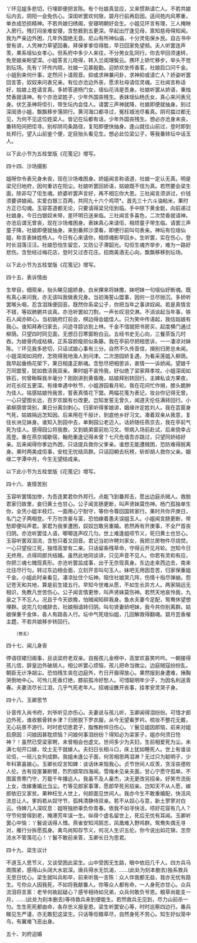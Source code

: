 <!-- { "loadSidebar": true } -->
丫环见姐多悲切，行埋即便把言陈。有个社娘真显应，又来惯熟请亡人。不若共娘坛内去，阴阳一会免伤心。深闺听罢欢何限，碧月行前再启因。适间苑内风寒重，单衣成恐损精神。不若共娘归绣阁，安寝明朝好会生。小姐见环言有理，三人掩映入房行。残灯闷坐难安寝，含愁捱到五更深。早起出厅逢见母，禀知慈母得知闻。我为严亲边外困，几年外国绝无音。尼山有所神仙庙，十分灵佑保乡民。自古书中曾有讲，人凭神力草望回春。拜保爹爹佢得胜，早日回家免望频。夫人听罢连声羡，果系瑶仙女孝心。但系府中多少人来往，不分男女乱同行。你去早回须速转，免至娘亲盼望深。小姐答言儿晓得，转入兰闺理鬓云。携环上轿忙移步，举头不觉到坛场。先有丫环传内晓，社娘一见甚殷勤。迎娇欢坐传香茗，社娘启口问千金。小姐到来何什事，定然问卜请观音。抑或求神兼问卦，求神抑或请亡人？娇姿听罢回言答，奴奴来问表兄亲。有位亦沧边外丧，愿求社母请佢灵魂。三社闻言称话好，姑娘上姓请言真。多娇答道杨门女，瑶仙花讳是吾身。社娘听罢从娇语，秉烛焚香就请神。有个亦沧梁姓子，少年外国丧残生。表妹瑶仙杨氏女，真心来问表兄身。伏乞圣神将佢引，带生坛内会佳人。请罢三声神就降，社娘即便就抽身。别过深闺贤小姐，飘飘移步落阴行。黄河海口都寻过，冤枉城池尽看真。阴司揾过都无见，为何不见这位姓梁人。皆记在坛都有话，少年外国丧残生。想必亦沧身未丧，番转阳间把佢寻。别却阴司条路径，复阳即便快抽身。逢山就往山前过，登时即到处邦行。望入山前鉴个便，定目抬头看见生。想必此位梁公子，等我番转坛中话玉人。

以下此小节为五桂堂版《花笺记》增写。

四十四、沙场摄影

姐呀你令表兄身未丧，现在沙场难困身。娇姐闻言称语道，社娘一定认无真。明是梁兄归地府，因何重访在阳尘。社娘听罢回娇语，姑娘既不信为真。若然要会梁生面，除非勾了佢生魂。娇婆听罢声言好，再不相忘你大恩。三社闻言须讲过，价钱须要讲娘闻。实爱白银三百两，共同九十六个鸡项*。首先三十六斗油粘米，果时方正已勾魂。玉容答道都无论，只要请得梁兄佢到临。手中除下黄金鈪，向前递过社娘身。今日白银奴未带，差环明日送来临。三社闻言多喜色，二次焚香就请神。亦沧后谓无曾丧，现在沙场难困身。表妹真心来请佢，相烦童子带生临。请罢三声童子降，社娘即便就抽身。来到番邦沙漠看，即便行前叫句表亲。神坛有位瑶仙姐，称言表妹姓杨人。今日有心来请你，相烦魂影早回乡。生听罢，实在伤心，登时长泪落汪汪。社娘恐怕生留恋，又防公子滞韶光。勾佢生魂齐举步，难为一路好悲伤。含愁经过梅花店，登时又过杏花庄。招商美酒无心向，飘飘移移到坛场。

以下此小节为五桂堂版《花笺记》增写。

四十五、表诉情由

生举目，细观亲，抬头睇见姐娇身。白米捰来将妹撒，妹吧妹一句瑶仙好断魂。既有真心来问我，亦无该叫我做表兄身。当初海誓山盟事，因何一旦尽抛沉。多娇听罢喉头咽，忍含泪珠便回音。既然你系梁公子，你把当年之事讲奴闻。若是真情言不错，等奴肺腑共谈真。亦沧听罢如刀割，一声长叹泪交淋。不消谈起当年事，铁石人闻亦碎心。当初姚府灯前会，棋边得会姐佳人。只为笑中传语起，我估姑娘有我心。谁知拜寿归家去，问迹寻踪访到上林。千金不惜就把书房买，起度横门通过柳荫。只望四时同见面，无想日日寒窗盼白云。五经书史无心向，三餐茶饭几时吞。为娘骨肉成枯槁，正系容颜瘦损似条藤。我在亭前尽把相思诉，一一凄凉对妹陈。丫环见我多悲切，只话试娘心事有三分。自然不久传音信，揖别归房总未闻。小姐深闺如洞府，怎晓得我地渔人到问津。二次游园娇复遇，为看采莲姐入柳荫。我早起垂杨花架下，果日相逢正断魂。含愁尽把相思诉，衷情一一诉娇闻。望娘千万同盟誓，犹如救活我双亲。果时姐不哀怜我，好似绝了梁家拜孝坟。小姐深闺如铁石，何曾瞅睬我半毫分？刚刚讲到黄昏晚，姑娘拜别转回行。主婢私谈方果夜，对花长叹五更深。有缘幸遇中秋节，小姐游园看月轮。我在花间忙作揖，膝头跪肿为佳人。铭感姑娘怜我苦，誓表真情花下盟。两幅花笺为表记，妆台你记得无曾。一心只望图长远，百岁欢娱有乜改更。岂知发誓无曾久，闻道天伦任满转回行。小弟柳荫曾哭别，果日分离剑刺心。归家听得爹娘讲，姻缘许定姓刘人。我在芸窗身气死，姑娘隔远怎知因。后来用在千般计，到底他乡好习文。凑着双亲从我意，复往长洲见妹身。谁知入到园中去，单剩园公老迈人。话娇随任燕京去，我在亭前气死为佳人。感得园公将我救，又到姚弟窗前劝习文。带病入场前赴试，后来侥幸占高登。重在燕京城歇宿，翰苑重逢记得未曾？七尺危墙吾亦跳过，只望同娇结好亲。后来闻得你爹边外困，只话提兵救你父爹亲。谁想无能遭贼困，恐防难得脱离身。果时两美成佢事，安枕无忧结凤群。只话回朝去杬榜，斩却胡人救你父亲。姻缘二字潭中月，今生无望结成亲。

以下此小节为五桂堂版《花笺记》增写。

四十六、衷情苦别

玉容听罢情加惨，为吾连累君你外邦行。点能飞到番邦去，愿出边庭杀贼人。救脱君家归故里，妾归黄土也甘心。公子闻言肠更断，叫声贤妹莫伤神。杨门孤独单生你，全凭小姐半枝灯。一面用心宁耐守，等你令尊回国转家行。果时共你开庚日，名门之子两相登。千万勿贪豪与富，恐怕嫁着愚夫误姐玉人。小姐闻言肠更断，带愁即便叫声君。家君为我爹遭困，奴奴岂敢另重婚。若然再有开庚事，不全尸首丧归阴。亦沧听罢佳人语，唧唧连声叹几匀。世上难逢姐唝节义，死归黄土也甘心。玉容听罢双泪流，含愁只着又回音。君记当初许聘刘家女，我把兰房物件尽烧焚。一心只望投江死，独惜高堂有二亲。只话留条残草命，守得云开见月轮。岂知今日无终用，点得同郎共结婚。虽然此地同谈讲，只见声音不见人。你若有灵和有应，你把三魂七魄现真形。亦沧听罢监成事，出于无奈现真身。东边走来西边去，南来北往尽行匀。转过东边相会面，立刻开言叫句玉人。妹吧无用因吾苦，归家保重姐千金。小姐此时亲看见，凄凉扯住个坛神。阻住社娘哭几阵，伤情十指尽弹崩。怨记苍天和共地，算是前生错五行。早知今世难从愿，不如生长异方人。两家隔远无相识，免教凡世苦伤心。公子闻言情更惨，叫声贤妹莫伤神。若然天地哀怜我，九泉之下不忘人。况且于今天欲晚，怕贼闻知碎我身。鱼水夫妻今足配，鸳鸯休望想埋群。说完几句魂辞去，社娘相请转归阴。叫句贤妻娇吧妹，我今共你别离群。姑娘保重千金体，各人有路各人行。坛中气死瑶仙姐，几回解救得翻魂。碧月芸香催主趱，不若共娘移步转回行。

       （卷五）

四十七、闻儿身丧

停语钗裙归阁事，且谈梁府老双亲。自报孩儿金榜中，高堂欢喜笑吟吟。一朝接得孩儿信，辞皇边外破胡人。相公听罢心烦恼，孩儿把命当微尘。边庭贼寇纷纷乱，朝臣无计净胡尘。恐怕残生丧在边庭外，冇日开眉得放心。果然报到身遭难，捶胸哭倒地中心。可怜儿死香灯绝，膝前孤冷好愁人。可惜聪明年少子，为因名利送青春。夫妻流尽长江泪，几乎气死老年人。招魂设醮开丧事，挂孝安灵哭子身。

四十八、玉卿思节

讣音传入尚书府，刘爷听见亦伤心。夫妻说与孩儿听，玉卿闻得泪纷纷。可惜才郎边外死，谁收骸骨转乡津？归房脱下罗衣服，从今无望看罗衿。梳妆不整花无戴，无心玩景不游行。时时悲切思君子，脂憔粉悴日伤心。丫鬟见姐因郎恼，前来对姐启原因：问娘因甚耽烦恼？问娘何事泪纷纷？得知必为梁家子，姐亦何须日怆神？！虽然已受梁家聘，未曾相会也虚文。世间多少为夫妇，生前相爱死为尘。未满七旬开口嫁，坟土无干就嫁人。夫妇日长相斗口，床上犹如睡死人。世上有谁谈论佢，一班儿女列成群。我姐未逢公子面，何苦相思两泪淋？无过只为聪明子，少年科第喜娘心。玉卿长叹言知婢：谈话休来恼我心。贞节世间人叹羡，贪淫丧德败人伦。古有投崖兼断臂，烈烈纲常四海闻。雪梅未见亲夫面，甘心宁愿守孤单。不图富贵寒门守，万载千年播远人。我虽不及人豪杰，决无更改另招亲。好笑市流街上女，改嫁重婚比当尘。冇等见郎家事薄，愿郎早死另招亲。岂知天不从人愿，嫁郎依旧又家贫。果种枉生人世上，何颜面见世间人。我亦今生不敢重婚配，快活风流总让人。爹妈若从奴守节，孤帏清静侍双亲。若不从奴心与意，新土寥寥对白云。侍婢几人深叹息：姐呀独娇辜负你青春。依我不如寻快活，唝好花容有几人？守节何曾得到老，掩滞芳年误一生。纵得个虚名留世上，死后无忧有耳闻。玉卿听罢心中恼：丫鬟说话得人憎。燕雀安知鸿鹄志，凤凰难入野鸡群。鸳鸯失偶无寻对，雁行分拆愿孤身。禽鸟尚知存节义，何况人生识五伦。你今说出如花锦，怎奈流水不管落花心！丫鬟不敢前来答，玉卿长日为思君。

四十九、梁生议计

不道玉人思节义，又谈受困此梁生。山中受困无生路，眼中依旧几千人。四方兵马周围紧，感得山头阔大水岩深。唐兵得水无饥渴，……(此处为刻本删去)独系救兵无至日忧心。梁生就叫兵和卒，前来听我一言陈：众人伴我都无益，我亦无忧有路生。亏你众人因我死，不如将我献番人。你等众人都有命，一人身死亦甘心。众兵流泪将言禀：老爷何故起疑心？感爷相待如兄弟，众兵何敢负爷恩。粮草尚能支一月，……(此处为刻本删去)等待救兵来到便能生。若然救兵无见到，尽力山前杀一匀。生生死死都由命，各存忠义报皇恩。梁生听罢安心等，时时巡察四边行。番兵睇见生严谨，亦无敢犯这梁生。只话等佢粮草尽，自然身死不劳心。知生好似笼中鸟，有翼难飞恶出身。

五十、刘府迫婚

